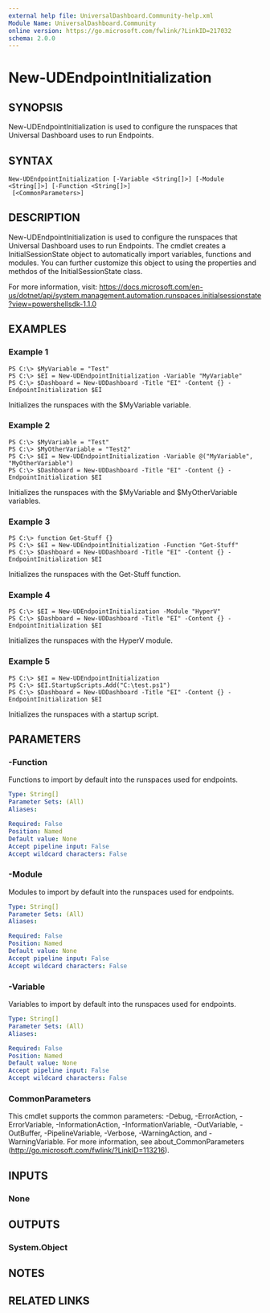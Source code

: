 ```yaml
---
external help file: UniversalDashboard.Community-help.xml
Module Name: UniversalDashboard.Community
online version: https://go.microsoft.com/fwlink/?LinkID=217032
schema: 2.0.0
---
```


# New-UDEndpointInitialization

## SYNOPSIS
New-UDEndpointInitialization is used to configure the runspaces that Universal Dashboard uses to run Endpoints.

## SYNTAX

```
New-UDEndpointInitialization [-Variable <String[]>] [-Module <String[]>] [-Function <String[]>]
 [<CommonParameters>]
```

## DESCRIPTION
New-UDEndpointInitialization is used to configure the runspaces that Universal Dashboard uses to run Endpoints. The cmdlet creates a InitialSessionState object to automatically import variables, functions and modules. You can further customize this object to using the properties and methdos of the InitialSessionState class.

For more information, visit: https://docs.microsoft.com/en-us/dotnet/api/system.management.automation.runspaces.initialsessionstate?view=powershellsdk-1.1.0

## EXAMPLES

### Example 1
```
PS C:\> $MyVariable = "Test"
PS C:\> $EI = New-UDEndpointInitialization -Variable "MyVariable"
PS C:\> $Dashboard = New-UDDashboard -Title "EI" -Content {} -EndpointInitialization $EI
```

Initializes the runspaces with the $MyVariable variable. 

### Example 2
```
PS C:\> $MyVariable = "Test"
PS C:\> $MyOtherVariable = "Test2"
PS C:\> $EI = New-UDEndpointInitialization -Variable @("MyVariable", "MyOtherVariable")
PS C:\> $Dashboard = New-UDDashboard -Title "EI" -Content {} -EndpointInitialization $EI
```

Initializes the runspaces with the $MyVariable and $MyOtherVariable variables. 

### Example 3
```
PS C:\> function Get-Stuff {}
PS C:\> $EI = New-UDEndpointInitialization -Function "Get-Stuff"
PS C:\> $Dashboard = New-UDDashboard -Title "EI" -Content {} -EndpointInitialization $EI
```

Initializes the runspaces with the Get-Stuff function.

### Example 4
```
PS C:\> $EI = New-UDEndpointInitialization -Module "HyperV"
PS C:\> $Dashboard = New-UDDashboard -Title "EI" -Content {} -EndpointInitialization $EI
```

Initializes the runspaces with the HyperV module.

### Example 5
```
PS C:\> $EI = New-UDEndpointInitialization 
PS C:\> $EI.StartupScripts.Add("C:\test.ps1")
PS C:\> $Dashboard = New-UDDashboard -Title "EI" -Content {} -EndpointInitialization $EI
```

Initializes the runspaces with a startup script. 

## PARAMETERS

### -Function
Functions to import by default into the runspaces used for endpoints.

```yaml
Type: String[]
Parameter Sets: (All)
Aliases: 

Required: False
Position: Named
Default value: None
Accept pipeline input: False
Accept wildcard characters: False
```

### -Module
Modules to import by default into the runspaces used for endpoints.

```yaml
Type: String[]
Parameter Sets: (All)
Aliases: 

Required: False
Position: Named
Default value: None
Accept pipeline input: False
Accept wildcard characters: False
```

### -Variable
Variables to import by default into the runspaces used for endpoints.

```yaml
Type: String[]
Parameter Sets: (All)
Aliases: 

Required: False
Position: Named
Default value: None
Accept pipeline input: False
Accept wildcard characters: False
```

### CommonParameters
This cmdlet supports the common parameters: -Debug, -ErrorAction, -ErrorVariable, -InformationAction, -InformationVariable, -OutVariable, -OutBuffer, -PipelineVariable, -Verbose, -WarningAction, and -WarningVariable. For more information, see about_CommonParameters (http://go.microsoft.com/fwlink/?LinkID=113216).

## INPUTS

### None

## OUTPUTS

### System.Object

## NOTES

## RELATED LINKS

